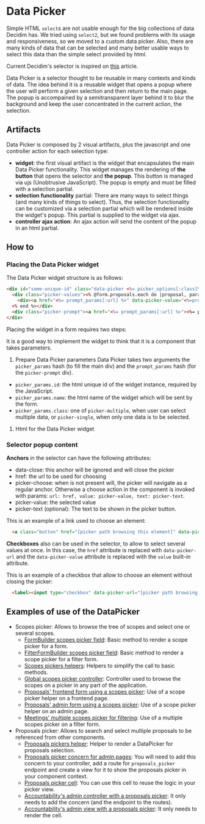 # Data Picker

Simple HTML `select`s are not usable enough for the big collections of data Decidim has. We tried using `select2`, but we found problems with its usage and responsiveness, so we moved to a custom data picker. Also, there are many kinds of data that can be selected and many better usable ways to select this data than the simple select provided by html.

Current Decidim's selector is inspired on [this](https://medium.com/@mibosc/responsive-design-why-and-how-we-ditched-the-good-old-select-element-bc190d62eff5) article.

Data Picker is a selector thought to be reusable in many contexts and kinds of data. The idea behind it is a reusable widget that opens a popup where the user will perform a given selection and then return to the main page. The popup is accompained by a semitransparent layer behind it to blur the background and keep the user concentrated in the current action, the selection.

## Artifacts

Data Picker is composed by 2 visual artifacts, plus the javascript and one controller action for each selection type:

- **widget**: the first visual artifact is the widget that encapsulates the main Data Picker functionality. This widget manages the rendering of __the button__ that opens the selector and __the popup__. This button is managed via ujs (Unobtrusive JavaScript). The popup is empty and must be filled with a selection partial.
- **selection functionality** partial: There are many ways to select things (and many kinds of things to select). Thus, the selection functionality can be customized via a selection partial which will be rendered inside the widget's popup. This partial is supplied to the widget via ajax.
- **controller ajax action**: An ajax action will send the content of the popup in an html partial.

## How to

### Placing the Data Picker widget

The Data Picker widget structure is as follows:

```html
<div id="some-unique-id" class="data-picker <%= picker_options[:class]%>" data-picker-name="<%=picker_options[:name]%>">
  <div class="picker-values"><% @form.proposals.each do |proposal, params| %>
    <div><a href="<%= prompt_params[:url] %>" data-picker-value="<%=proposal%>"><%=proposal%></a></div>
  <% end %></div>
  <div class="picker-prompt"><a href="<%= prompt_params[:url] %>"><%= prompt_params[:text] %></a></div>
</div>
```

Placing the widget in a form requires two steps:

It is a good way to implement the widget to think that it is a component that takes parameters.

1. Prepare Data Picker parameters
  Data Picker takes two arguments the `picker_params` hash (to fill the main div) and the `prompt_params` hash (for the `picker-prompt` div).
  - `picker_params.id`: the html unique id of the widget instance, required by the JavaScript.
  - `picker_params.name`: the html name of the widget which will be sent by the form.
  - `picker_params.class`: one of `picker-multiple`, when user can select multiple data, or `picker-single`, when only one data is to be selected.

1. Html for the Data Picker widget

### Selector popup content

**Anchors** in the selector can have the following attributes:
- data-close: this anchor will be ignored and will close the picker
- href: the url to be used for choosing
- picker-choose: when is not present will, the picker will navigate as a regular anchor. Otherwise a choose action in the component is invoked with params: `url: href, value: picker-value, text: picker-text`.
- picker-value: the selected value
- picker-text (optional): The text to be shown in the picker button.

This is an example of a link used to choose an element:

```html
  <a class="button" href="[picker path browsing this element]" data-picker-text="[text]" data-picker-value="[value]" data-picker-choose>[text]</a>
```

**Checkboxes** also can be used in the selector, to allow to select several values at once. In this case, the `href` attribute is replaced with `data-picker-url` and the `data-picker-value` attribute is replaced with the `value` built-in attribute.

This is an example of a checkbox that allow to choose an element without closing the picker:

```html
  <label><input type="checkbox" data-picker-url="[picker path browsing this element]" data-picker-text="[text]" value="[value]" data-picker-choose>[text]</label>
```

## Examples of use of the DataPicker

- Scopes picker: Allows to browse the tree of scopes and select one or several scopes.
  - [FormBuilder scopes picker field](../../decidim-core/lib/decidim/form_builder.rb): Basic method to render a scope picker for a form.
  - [FilterFormBuilder scopes picker field](../../decidim-core/lib/decidim/filter_form_builder.rb): Basic method to render a scope picker for a filter form.
  - [Scopes pickers helpers](../../decidim-core/app/helpers/decidim/scopes_helper.rb): Helpers to simplify the call to basic methods.
  - [Global scopes picker controller](../../decidim-core/app/controllers/decidim/scopes_controller.rb): Controller used to browse the scopes on a picker in any part of the application.
  - [Proposals' frontend form using a scopes picker](../../decidim-proposals/app/views/decidim/proposals/proposals/_edit_form_fields.html.erb): Use of a scope picker helper on a frontend page.
  - [Proposals' admin form using a scopes picker](../../decidim-proposals/app/views/decidim/proposals/admin/proposals/_form.html.erb): Use of a scope picker helper on an admin page.
  - [Meetings' multiple scopes picker for filtering](../../decidim-meetings/app/views/decidim/meetings/meetings/_filters.html.erb): Use of a multiple scopes picker on a filter form.
- Proposals picker: Allows to search and select multiple proposals to be referenced from other components.
  - [Proposals pickers helper](../../decidim-proposals/app/helpers/decidim/proposals/admin/proposals_picker_helper.rb): Helper to render a DataPicker for proposals selection.
  - [Proposals picker concern for admin pages](../../decidim-proposals/app/controllers/concerns/decidim/proposals/admin/picker.rb): You will need to add this concern to your controller, add a route for `proposals_picker` endpoint and create a view for it to show the proposals picker in your component context.
  - [Proposals picker cell](../../decidim-proposals/app/cells/decidim/proposals/proposals_picker_cell.rb): You can use this cell to reuse the logic in your picker view.
  - [Accountability's admin controller with a proposals picker](../../decidim-accountability/app/controllers/decidim/accountability/admin/results_controller.rb): It only needs to add the concern (and the endpoint to the routes).
  - [Accountability's admin view with a proposals picker](../../decidim-accountability/app/views/decidim/accountability/admin/results/proposals_picker.html.erb): It only needs to render the cell.